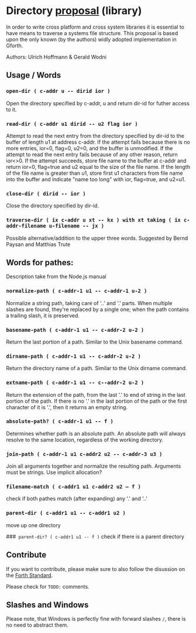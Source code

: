 # Directory [proposal](https://forth-standard.org/proposals/directory-experiemental-proposal?hideDiff#reply-59) (library)

In order to write cross platform and cross system libraries it is essential to have means to traverse a systems file structure. This proposal is based upon the only known (by the authors) widly adopted implementation in Gforth.

Authors: Ulrich Hoffmann & Gerald Wodni

## Usage / Words
### `open-dir ( c-addr u -- dirid ior )`
Open the directory specified by c-addr, u and return dir-id for futher access to it.

### `read-dir ( c-addr u1 dirid -- u2 flag ior )`
Attempt to read the next entry from the directory specified by dir-id to the buffer of length u1 at address c-addr. If the attempt fails because there is no more entries, ior=0, flag=0, u2=0, and the buffer is unmodified. If the attempt to read the next entry fails because of any other reason, return ior<>0. If the attempt succeeds, store file name to the buffer at c-addr and return ior=0, flag=true and u2 equal to the size of the file name. If the length of the file name is greater than u1, store first u1 characters from file name into the buffer and indicate "name too long" with ior, flag=true, and u2=u1.

### `close-dir ( dirid -- ior )`
Close the directory specified by dir-id.

### `traverse-dir ( ix c-addr u xt -- kx ) with xt taking ( ix c-addr-filename u-filename -- jx )`
Possible alternative/addition to the upper three words. Suggested by Bernd Paysan and Matthias Trute

## Words for pathes:
Description take from the Node.js manual

### `normalize-path ( c-addr-1 u1 -- c-addr-1 u-2 )`
Normalize a string path, taking care of '..' and '.' parts. When multiple slashes are found, they're replaced by a single one; when the path contains a trailing slash, it is preserved.

### `basename-path ( c-addr-1 u1 -- c-addr-2 u-2 )`
Return the last portion of a path. Similar to the Unix basename command.

### `dirname-path ( c-addr-1 u1 -- c-addr-2 u-2 )`
Return the directory name of a path. Similar to the Unix dirname command.

### `extname-path ( c-addr-1 u1 -- c--addr-2 u-2 )`
Return the extension of the path, from the last '.' to end of string in the last portion of the path. If there is no '.' in the last portion of the path or the first character of it is '.', then it returns an empty string.

### `absolute-path? ( c-addr-1 u1 -- f )`
Determines whether path is an absolute path. An absolute path will always resolve to the same location, regardless of the working directory.

### `join-path ( c-addr-1 u1 c-addr2 u2 -- c-addr-3 u3 )`
Join all arguments together and normalize the resulting path. Arguments must be strings. Use implicit allocation?

### `filename-match ( c-addr1 u1 c-addr2 u2 – f )`
check if both pathes match (after expanding) any '.' and '..'

### `parent-dir ( c-addr1 u1 -- c-addr1 u2 )`
move up one directory

###` parent-dir? ( c-addr1 u1 -- f )`
check if there is a parent directory

## Contribute
If you want to contribute, please make sure to also follow the disussion on the [Forth Standard](https://forth-standard.org/proposals/directory-experiemental-proposal?hideDiff#reply-59).

Please check for `TODO:` comments.

## Slashes and Windows
Please note, that Windows is perfectly fine with forward slashes `/`, there is no need to abstract them. 


